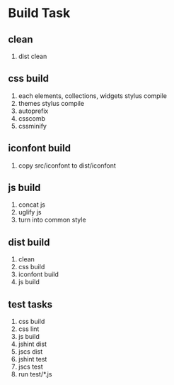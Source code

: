 # Build Task

## clean
1. dist clean

## css build
1. each elements, collections, widgets stylus compile
2. themes stylus compile
3. autoprefix
4. csscomb
5. cssminify

## iconfont build
1. copy src/iconfont to dist/iconfont

## js build
1. concat js
2. uglify js
3. turn into common style

## dist build
1. clean
2. css build
3. iconfont build
4. js build

## test tasks
1. css build
2. css lint
3. js build
4. jshint dist
5. jscs dist
6. jshint test
7. jscs test
8. run test/*.js